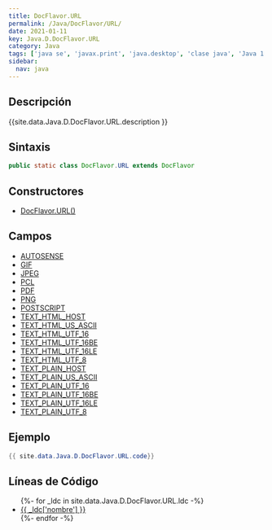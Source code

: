 ```yaml
---
title: DocFlavor.URL
permalink: /Java/DocFlavor/URL/
date: 2021-01-11
key: Java.D.DocFlavor.URL
category: Java
tags: ['java se', 'javax.print', 'java.desktop', 'clase java', 'Java 1.0']
sidebar: 
  nav: java
---
```


## Descripción
{{site.data.Java.D.DocFlavor.URL.description }}

## Sintaxis
~~~java
public static class DocFlavor.URL extends DocFlavor
~~~

## Constructores
* [DocFlavor.URL()](/Java/DocFlavor/URL/DocFlavor/URL/)

## Campos
* [AUTOSENSE](/Java/DocFlavor/URL/AUTOSENSE)
* [GIF](/Java/DocFlavor/URL/GIF)
* [JPEG](/Java/DocFlavor/URL/JPEG)
* [PCL](/Java/DocFlavor/URL/PCL)
* [PDF](/Java/DocFlavor/URL/PDF)
* [PNG](/Java/DocFlavor/URL/PNG)
* [POSTSCRIPT](/Java/DocFlavor/URL/POSTSCRIPT)
* [TEXT_HTML_HOST](/Java/DocFlavor/URL/TEXT_HTML_HOST)
* [TEXT_HTML_US_ASCII](/Java/DocFlavor/URL/TEXT_HTML_US_ASCII)
* [TEXT_HTML_UTF_16](/Java/DocFlavor/URL/TEXT_HTML_UTF_16)
* [TEXT_HTML_UTF_16BE](/Java/DocFlavor/URL/TEXT_HTML_UTF_16BE)
* [TEXT_HTML_UTF_16LE](/Java/DocFlavor/URL/TEXT_HTML_UTF_16LE)
* [TEXT_HTML_UTF_8](/Java/DocFlavor/URL/TEXT_HTML_UTF_8)
* [TEXT_PLAIN_HOST](/Java/DocFlavor/URL/TEXT_PLAIN_HOST)
* [TEXT_PLAIN_US_ASCII](/Java/DocFlavor/URL/TEXT_PLAIN_US_ASCII)
* [TEXT_PLAIN_UTF_16](/Java/DocFlavor/URL/TEXT_PLAIN_UTF_16)
* [TEXT_PLAIN_UTF_16BE](/Java/DocFlavor/URL/TEXT_PLAIN_UTF_16BE)
* [TEXT_PLAIN_UTF_16LE](/Java/DocFlavor/URL/TEXT_PLAIN_UTF_16LE)
* [TEXT_PLAIN_UTF_8](/Java/DocFlavor/URL/TEXT_PLAIN_UTF_8)

## Ejemplo
~~~java
{{ site.data.Java.D.DocFlavor.URL.code}}
~~~

## Líneas de Código
<ul>
{%- for _ldc in site.data.Java.D.DocFlavor.URL.ldc -%}
   <li>
       <a href="{{_ldc['url'] }}">{{ _ldc['nombre'] }}</a>
   </li>
{%- endfor -%}
</ul>
